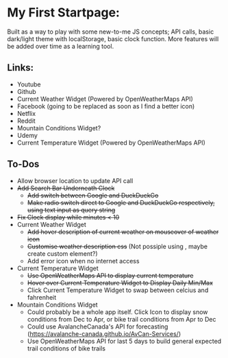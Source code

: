# My First Startpage:

Built as a way to play with some new-to-me JS concepts; API calls, basic dark/light theme with localStorage, basic clock function. More features will be added over time as a learning tool.

## Links:

 - Youtube
 - Github
 - Current Weather Widget (Powered by OpenWeatherMaps API)
 - Facebook (going to be replaced as soon as I find a better icon)
 - Netflix
 - Reddit
 - Mountain Conditions Widget?
 - Udemy
 - Current Temperature Widget (Powered by OpenWeatherMaps API)

## To-Dos

 - Allow browser location to update API call
 - ~~Add Search Bar Underneath Clock~~
	- ~~Add switch between Google and DuckDuckGo~~
	- ~~Make radio switch direct to Google and DuckDuckGo respectively, using text input as query string~~
 - ~~Fix Clock display while minutes < 10~~
 - Current Weather Widget
 	- ~~Add hover description of current weather on mouseover of weather icon~~
	- ~~Customise weather description css~~ (Not possiple using <span>, maybe create custom element?)
	- Add error icon when no internet access
 - Current Temperature Widget
	- ~~Use OpenWeatherMaps API to display current temperature~~
	- ~~Hover over Current Temperature Widget to Display Daily Min/Max~~
	- Click Current Temperature Widget to swap between celcius and fahrenheit 
 - Mountain Conditions Widget
	- Could probably be a whole app itself. Click Icon to display snow conditions from Dec to Apr, or bike trail conditions from Apr to Dec
	- Could use AvalancheCanada's API for forecasting (https://avalanche-canada.github.io/AvCan-Services/)
	- Use OpenWeatherMaps API for last 5 days to build general expected trail conditions of bike trails



